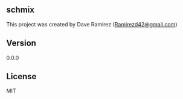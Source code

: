 ## schmix



This project was created by Dave Ramirez (Ramirezd42@gmail.com)


## Version
0.0.0

## License
MIT
